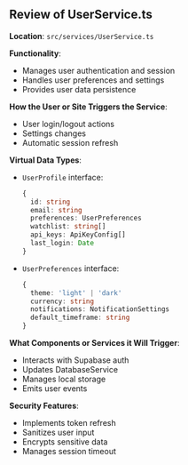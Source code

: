 ## Review of UserService.ts

**Location**: `src/services/UserService.ts`

**Functionality**:
- Manages user authentication and session
- Handles user preferences and settings
- Provides user data persistence

**How the User or Site Triggers the Service**:
- User login/logout actions
- Settings changes
- Automatic session refresh

**Virtual Data Types**:
- `UserProfile` interface:
  ```typescript
  {
    id: string
    email: string
    preferences: UserPreferences
    watchlist: string[]
    api_keys: ApiKeyConfig[]
    last_login: Date
  }
  ```
- `UserPreferences` interface:
  ```typescript
  {
    theme: 'light' | 'dark'
    currency: string
    notifications: NotificationSettings
    default_timeframe: string
  }
  ```

**What Components or Services it Will Trigger**:
- Interacts with Supabase auth
- Updates DatabaseService
- Manages local storage
- Emits user events

**Security Features**:
- Implements token refresh
- Sanitizes user input
- Encrypts sensitive data
- Manages session timeout
